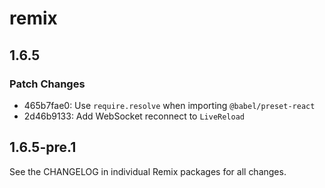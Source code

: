 # remix

## 1.6.5

### Patch Changes

- 465b7fae0: Use `require.resolve` when importing `@babel/preset-react`
- 2d46b9133: Add WebSocket reconnect to `LiveReload`

## 1.6.5-pre.1

See the CHANGELOG in individual Remix packages for all changes.
